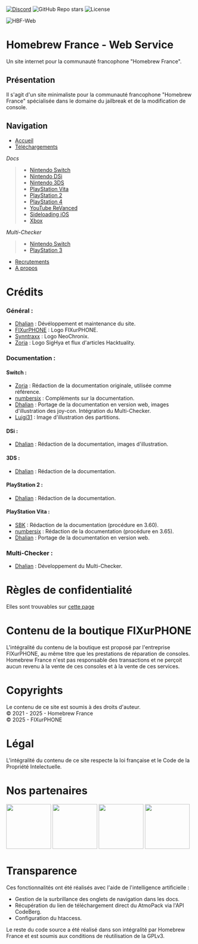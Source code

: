 [![Discord](https://img.shields.io/discord/883623179979984896?logo=discord&label=Le%20Homebrew%20France)](https://discord.gg/le-homebrew-france-883623179979984896) ![GitHub Repo stars](https://img.shields.io/github/stars/homebrewfrance/homebrew-france.fr) ![License](https://img.shields.io/github/license/homebrewfrance/homebrew-france.fr)


![HBF-Web](https://cdn.homebrew-france.fun/github/hbf-web.png)

# Homebrew France - Web Service
Un site internet pour la communauté francophone "Homebrew France".

## Présentation
Il s'agit d'un site minimaliste pour la communauté francophone "Homebrew France" spécialisée dans le domaine du jailbreak et de la modification de console.

## Navigation
- [Accueil](https://homebrewfrance.fr)
- [Téléchargements](https://homebrewfrance.fr/telechargements/)
  
*Docs*
> - [Nintendo Switch](https://homebrewfrance.fr/docs/switch/)
> - [Nintendo DSi](https://homebrewfrance.fr/docs/dsi/)
> - [Nintendo 3DS](https://homebrewfrance.fr/docs/3ds/)
> - [PlayStation Vita](https://homebrewfrance.fr/docs/psvita)
> - [PlayStation 2](https://homebrewfrance.fr/docs/ps2/)
> - [PlayStation 4](https://homebrewfrance.fr/docs/ps4/)
> - [YouTube ReVanced](https://homebrewfrance.fr/docs/revanced/)
> - [Sideloading iOS](https://homebrewfrance.fr/docs/sideloading-ios/)
> - [Xbox](https://homebrewfrance.fr/docs/xbox/)
  
*Multi-Checker*
> - [Nintendo Switch](https://homebrewfrance.fr/multi-checker/switch/)
> - [PlayStation 3](https://homebrewfrance.fr/multi-checker/ps3/)

- [Recrutements](https://homebrewfrance.fr/devenir-helper/)
- [A propos](https://homebrewfrance.fr/a-propos/)

# Crédits 
### Général : 
- [Dhalian](https://github.com/Dhalian) : Dévéloppement et maintenance du site.
- [FIXurPHONE](https://fixurphone.fr/) : Logo FIXurPHONE.
- [Synntraxx](https://github.com/Synntraxx) : Logo NeoChronix.
- [Zoria](https://github.com/THZoria) : Logo SigHya et flux d'articles Hacktuality.

### Documentation :
#### Switch :
- [Zoria](https://github.com/THZoria) : Rédaction de la documentation originale, utilisée comme référence.
- [numbersix]() : Compléments sur la documentation.
- [Dhalian](https://github.com/Dhalian) : Portage de la documentation en version web, images d'illustration des joy-con. Intégration du Multi-Checker.
- [Luigi31]() : Image d'illustration des partitions.

#### DSi :
- [Dhalian](https://github.com/Dhalian) : Rédaction de la documentation, images d'illustration.

#### 3DS : 
- [Dhalian](https://github.com/Dhalian) : Rédaction de la documentation.

#### PlayStation 2 : 
- [Dhalian](https://github.com/Dhalian) : Rédaction de la documentation.

#### PlayStation Vita : 
- [SBK]() : Rédaction de la documentation (procédure en 3.60).
- [numbersix]() : Rédaction de la documentation (procédure en 3.65).
- [Dhalian](https://github.com/Dhalian) : Portage de la documentation en version web.

### Multi-Checker : 
- [Dhalian](https://github.com/Dhalian) : Développement du Multi-Checker.

# Règles de confidentialité 
Elles sont trouvables sur [cette page](https://homebrewfrance.fr/confidentialite)

# Contenu de la boutique FIXurPHONE
L'intégralité du contenu de la boutique est proposé par l'entreprise FIXurPHONE, au même titre que les prestations de réparation de consoles.\
Homebrew France n'est pas responsable des transactions et ne perçoit aucun revenu à la vente de ces consoles et à la vente de ces services.

# Copyrights
Le contenu de ce site est soumis à des droits d'auteur.\
© 2021 - 2025 - Homebrew France\
© 2025 - FIXurPHONE

# Légal
L'intégralité du contenu de ce site respecte la loi française et le Code de la Propriété Intelectuelle.

# Nos partenaires
<p float="left">
  <a href="https://discord.gg/sighya-454099185416011776"><img src="https://cdn.homebrew-france.fun/partner/sighya.png" width="120" /></a>
  <a href="https://fixurphone.fr/"><img src="https://cdn.homebrew-france.fun/partner/fixurphone.png" width="120" /></a>
  <a href="https://hacktuality.com/"><img src="https://cdn.homebrew-france.fun/partner/hacktuality.png" width="120" /></a>
  <a href="https://luminix.app/site/"><img src="https://cdn.homebrew-france.fun/partner/neochronix.png" width="120" /></a>
</p>

# Transparence
Ces fonctionnalités ont été réalisés avec l'aide de l'intelligence artificielle :
- Gestion de la surbrillance des onglets de navigation dans les docs. 
- Récupération du lien de téléchargement direct du AtmoPack via l'API CodeBerg.
- Configuration du htaccess.

Le reste du code source a été réalisé dans son intégralité par Homebrew France et est soumis aux conditions de réutilisation de la GPLv3. 
